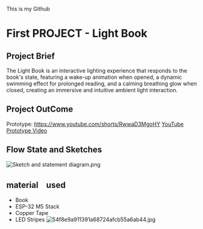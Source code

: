 This is my Github
# First PROJECT - Light Book

## Project Brief

The Light Book is an interactive lighting experience that responds to the book's state, featuring a wake-up animation when opened, a dynamic swimming effect for prolonged reading, and a calming breathing glow when closed, creating an immersive and intuitive ambient light interaction.

## Project OutCome
Prototype: https://www.youtube.com/shorts/RwwaD3MgoHY
[YouTube Prototype Video](https://www.youtube.com/shorts/RwwaD3MgoHY)

## Flow State and Sketches
![Sketch and statement diagram.png](https://github.com/ela1na/SP25-IXD-256/blob/main/Sketch%20and%20statement%20diagram.png?raw=true)

## material　used

* Book
* ESP-32 M5 Stack
* Copper Tape
* LED Stripes
![54f8e9a911391a68724afcb55a6ab44.jpg](https://github.com/ela1na/SP25-IXD-256/blob/main/54f8e9a911391a68724afcb55a6ab44.jpg?raw=true)

##
